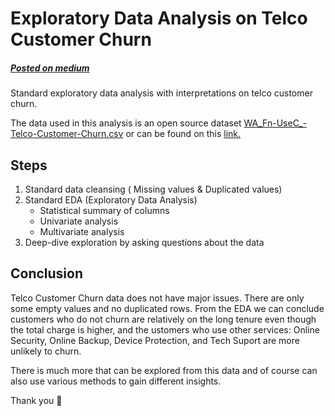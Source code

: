 # Exploratory Data Analysis on Telco Customer Churn
##### [Posted on medium](https://medium.com/@roberdmanihuruk17/)


Standard exploratory data analysis with interpretations on telco customer churn.

The data used in this analysis is an open source dataset [WA_Fn-UseC_-Telco-Customer-Churn.csv](https://github.com/roberdmanihuruk/education_income_hypothesis_testing/blob/main/marketing_campaign.csv) or can be found on this [link.](https://www.kaggle.com/datasets/blastchar/telco-customer-churn)



## Steps
1. Standard data cleansing ( Missing values & Duplicated values)
2. Standard EDA (Exploratory Data Analysis)
    - Statistical summary of columns
    - Univariate analysis
    - Multivariate analysis
3. Deep-dive exploration by asking questions about the data

## Conclusion
Telco Customer Churn data does not have major issues. There are only some empty values and no duplicated rows. From the EDA we can conclude customers who do not churn are relatively on the long tenure even though the total charge is higher, and the ustomers who use other services: Online Security, Online Backup, Device Protection, and Tech Suport are more unlikely to churn.

There is much more that can be explored from this data and of course can also use various methods to gain different insights.

Thank you :pray:
